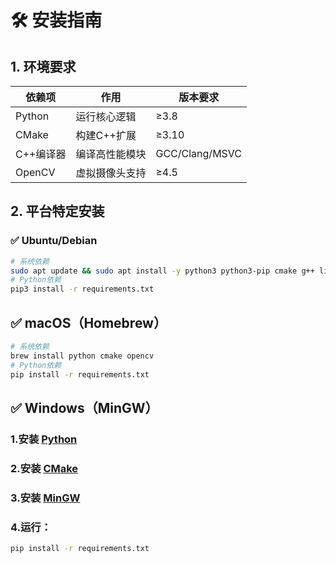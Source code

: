# 🛠️ 安装指南  

## 1. 环境要求  
| 依赖项       | 作用                     | 版本要求       |
|--------------|--------------------------|----------------|
| Python       | 运行核心逻辑             | ≥3.8           |
| CMake        | 构建C++扩展             | ≥3.10          |
| C++编译器    | 编译高性能模块           | GCC/Clang/MSVC |
| OpenCV       | 虚拟摄像头支持           | ≥4.5           |  


## 2. 平台特定安装  

### ✅ Ubuntu/Debian  
```bash
# 系统依赖
sudo apt update && sudo apt install -y python3 python3-pip cmake g++ libopencv-dev
# Python依赖
pip3 install -r requirements.txt
```
## ✅ macOS（Homebrew）
```bash
# 系统依赖
brew install python cmake opencv
# Python依赖
pip install -r requirements.txt
```

## ✅ Windows（MinGW）
### 1.安装 [Python](https://www.python.org/downloads/)
### 2.安装 [CMake](https://cmake.org/download/)
### 3.安装 [MinGW](https://sourceforge.net/projects/mingw/)
### 4.运行：
```bash
pip install -r requirements.txt
```